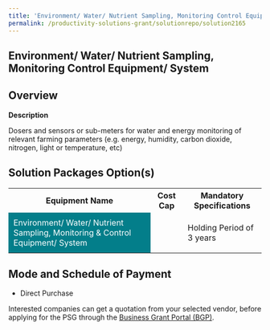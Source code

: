 ```yaml
---
title: 'Environment/ Water/ Nutrient Sampling, Monitoring Control Equipment/ System'
permalink: /productivity-solutions-grant/solutionrepo/solution2165
---
```


## Environment/ Water/ Nutrient Sampling, Monitoring Control Equipment/ System

## Overview

**Description**

Dosers and sensors or sub-meters for water and energy monitoring of relevant farming parameters (e.g. energy, humidity, carbon dioxide, nitrogen, light or temperature, etc)

## Solution Packages Option(s)

<table>
<tr>
<th><b>Equipment Name</b></th>
<th><b>Cost Cap</b></th>
<th><b>Mandatory Specifications</b></th>
</tr>
<tr>
<td style='padding: 10px; background-color: #037E8A; color: #FFFFFF;'>Environment/ Water/ Nutrient Sampling, Monitoring & Control Equipment/ System</td>
<td style='padding: 10px;'> </td>
<td style='padding: 10px;'>Holding Period of 3 years</td>
</tr>
</table>

## Mode and Schedule of Payment

 - Direct Purchase

Interested companies can get a quotation from your selected vendor, before applying for the PSG through the <a href='https://www.businessgrants.gov.sg/' target='_blank' rel='noopener'>Business Grant Portal (BGP)</a>.

<script src="/jquery/resize-tables.js"></script>
